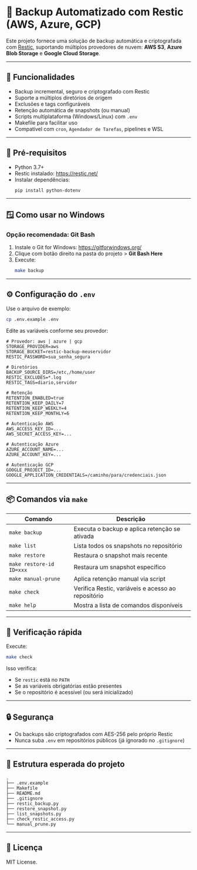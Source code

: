 # 🔐 Backup Automatizado com Restic (AWS, Azure, GCP)

Este projeto fornece uma solução de backup automática e criptografada com [Restic](https://restic.net/), suportando múltiplos provedores de nuvem: **AWS S3**, **Azure Blob Storage** e **Google Cloud Storage**.

---

## 🚀 Funcionalidades

- Backup incremental, seguro e criptografado com Restic
- Suporte a múltiplos diretórios de origem
- Exclusões e tags configuráveis
- Retenção automática de snapshots (ou manual)
- Scripts multiplataforma (Windows/Linux) com `.env`
- Makefile para facilitar uso
- Compatível com `cron`, `Agendador de Tarefas`, pipelines e WSL

---

## 🧰 Pré-requisitos

- Python 3.7+
- Restic instalado: https://restic.net/
- Instalar dependências:
  ```bash
  pip install python-dotenv
  ```

---

## 🪟 Como usar no Windows

### Opção recomendada: Git Bash

1. Instale o Git for Windows: https://gitforwindows.org/
2. Clique com botão direito na pasta do projeto > **Git Bash Here**
3. Execute:
   ```bash
   make backup
   ```

---

## ⚙️ Configuração do `.env`

Use o arquivo de exemplo:

```bash
cp .env.example .env
```

Edite as variáveis conforme seu provedor:

```dotenv
# Provedor: aws | azure | gcp
STORAGE_PROVIDER=aws
STORAGE_BUCKET=restic-backup-meuservidor
RESTIC_PASSWORD=sua_senha_segura

# Diretórios
BACKUP_SOURCE_DIRS=/etc,/home/user
RESTIC_EXCLUDES=*.log
RESTIC_TAGS=diario,servidor

# Retenção
RETENTION_ENABLED=true
RETENTION_KEEP_DAILY=7
RETENTION_KEEP_WEEKLY=4
RETENTION_KEEP_MONTHLY=6

# Autenticação AWS
AWS_ACCESS_KEY_ID=...
AWS_SECRET_ACCESS_KEY=...

# Autenticação Azure
AZURE_ACCOUNT_NAME=...
AZURE_ACCOUNT_KEY=...

# Autenticação GCP
GOOGLE_PROJECT_ID=...
GOOGLE_APPLICATION_CREDENTIALS=/caminho/para/credenciais.json
```

---

## 📦 Comandos via `make`

| Comando                  | Descrição                                          |
| ------------------------ | -------------------------------------------------- |
| `make backup`            | Executa o backup e aplica retenção se ativada      |
| `make list`              | Lista todos os snapshots no repositório            |
| `make restore`           | Restaura o snapshot mais recente                   |
| `make restore-id ID=xxx` | Restaura um snapshot específico                    |
| `make manual-prune`      | Aplica retenção manual via script                  |
| `make check`             | Verifica Restic, variáveis e acesso ao repositório |
| `make help`              | Mostra a lista de comandos disponíveis             |

---

## 🧪 Verificação rápida

Execute:

```bash
make check
```

Isso verifica:

- Se `restic` está no `PATH`
- Se as variáveis obrigatórias estão presentes
- Se o repositório é acessível (ou será inicializado)

---

## 🔒 Segurança

- Os backups são criptografados com AES-256 pelo próprio Restic
- Nunca suba `.env` em repositórios públicos (já ignorado no `.gitignore`)

---

## 📁 Estrutura esperada do projeto

```
.
├── .env.example
├── Makefile
├── README.md
├── .gitignore
├── restic_backup.py
├── restore_snapshot.py
├── list_snapshots.py
├── check_restic_access.py
└── manual_prune.py
```

---

## 📄 Licença

MIT License.
